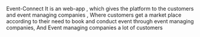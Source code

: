  Event-Connect
 It is an web-app , which gives the platform to the customers and event managing companies , Where customers get a market place according to their need to book and conduct event through event managing companies, And 
 Event managing companies a lot of customers 

